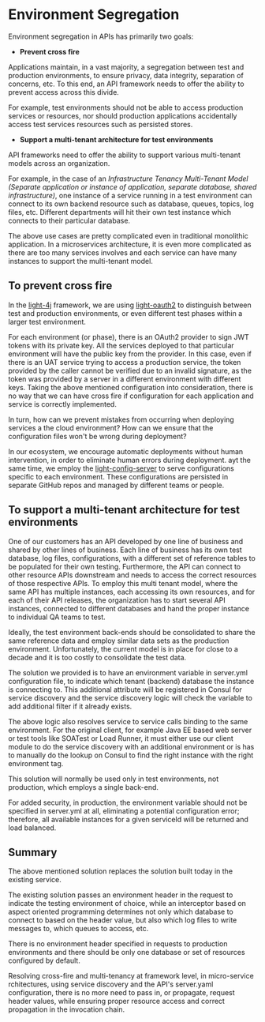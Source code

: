 # Environment Segregation

Environment segregation in APIs has primarily two goals:

* __Prevent cross fire__

Applications maintain, in a vast majority, a segregation between test and production environments, to ensure privacy, data integrity, separation of concerns, etc. To this end, an API framework needs to offer the ability to prevent access across this divide.

For example, test environments should not be able to access production services or resources, nor should production applications accidentally access test services resources such as persisted stores.

* __Support a multi-tenant architecture for test environments__

API frameworks need to offer the ability to support various multi-tenant models across an organization.

For example, in the case of an *Infrastructure Tenancy Multi-Tenant Model (Separate application or instance of application, separate database, shared infrastructure)*, one instance of a service running in a test environment can connect to its own backend resource such as database, queues, topics, log files, etc.
Different departments will hit their own test instance which connects to their particular database.

The above use cases are pretty complicated even in traditional monolithic application. In a microservices architecture, it is even more complicated as there are too many services involves and each service can have many instances to support the multi-tenant model.


## To prevent cross fire

In the [light-4j](https://github.com/networknt/light-4j) framework, we are using [light-oauth2](https://github.com/networknt/light-oauth2)
to distinguish between test and production environments, or even different test phases within a larger test environment.

For each environment (or phase), there is an OAuth2 provider to sign JWT tokens with its private key. All the services deployed to that particular environment will have the public key from
the provider. In this case, even if there is an UAT service trying to access a production service, the token provided
by the caller cannot be verified due to an invalid signature, as the token was provided by a server in a different environment with different keys. Taking the above mentioned configuration into consideration, there is no way that
we can have cross fire if configuration for each application and service is correctly implemented.


In turn, how can we prevent mistakes from occurring when deploying services a the cloud environment? How can we ensure that
the configuration files won't be wrong during deployment?

In our ecosystem, we encourage automatic
deployments without human intervention, in order to eliminate human errors during deployment. ayt the same time, we employ the
[light-config-server](https://github.com/networknt/light-config-server) to serve configurations specific to each environment. These configurations are persisted in separate
GitHub repos and managed by different teams or people.


## To support a multi-tenant architecture for test environments

One of our customers has an API developed by one line of business and shared by other lines of business. Each line of
business has its own test database, log files, configurations, with a different set of reference tables to be populated for their own
testing. Furthermore, the API can connect to other resource APIs downstream and needs to access the correct resources of those respective APIs.
To employ this multi tenant model, where the same API has multiple instances, each accessing its own resources, and for each of their API releases, the organization has to start several API instances, connected to different databases
and hand the proper instance to individual QA teams to test.

Ideally, the test environment back-ends should be consolidated to share the same reference data and employ similar data sets
as the production environment. Unfortunately, the current model is in place for close to a decade and it is too costly to consolidate the test data.

The solution we provided is to have an environment variable in server.yml configuration file, to indicate which tenant (backend) database the instance is connecting to. This additional attribute will be registered in Consul for service discovery and the service discovery logic will check the variable to add additional filter if it already exists.

The above logic also resolves service to service calls binding to the same environment. For the original
client, for example Java EE based web server or test tools like SOATest or Load Runner, it must either use our client
module to do the service discovery with an additional environment or is has to manually do the lookup on Consul
to find the right instance with the right environment tag.

This solution will normally be used only in test environments, not production, which employs a single back-end.

For added security, in production, the environment variable should not be specified in server.yml at all, eliminating a potential configuration error; therefore, all available instances for a given serviceId will
be returned and load balanced.

## Summary

The above mentioned solution replaces the solution built today in the existing service.

The existing solution passes an environment header in the request to indicate the testing environment of choice, while an interceptor based on aspect oriented programming determines not only which database to connect to based on the header value, but also which log files to write messages to, which queues to access, etc.


There is no environment header
specified in requests to production environments and there should be only one database or set of resources configured by default.

Resolving cross-fire and multi-tenancy at framework level, in micro-service rchitectures, using service discovery and the API's server.yaml configuration, there is no more need to pass in, or propagate, request header values, while ensuring proper resource access and correct propagation in the invocation chain.
